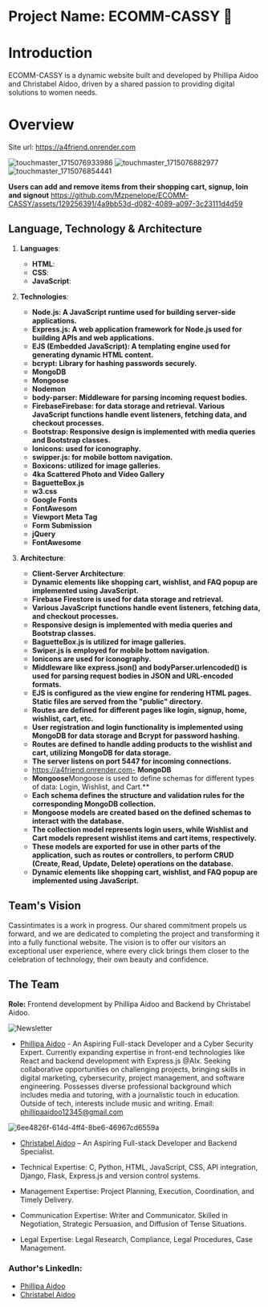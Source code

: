 # Project Name: ECOMM-CASSY 🌟

# Introduction
ECOMM-CASSY is a dynamic website built and developed by Phillipa Aidoo and Christabel Aidoo, driven by a shared passion to providing digital solutions to women needs.

# Overview 
Site url: https://a4friend.onrender.com

![touchmaster_1715076933986](https://github.com/Mzpenelope/ECOMM-CASSY/assets/129256391/7c3a36cd-9954-412f-b64d-b3750dcbd1cf)
![touchmaster_1715076882977](https://github.com/Mzpenelope/ECOMM-CASSY/assets/129256391/364e7c23-a3a5-4418-99d9-46207acf7493)
![touchmaster_1715076854441](https://github.com/Mzpenelope/ECOMM-CASSY/assets/129256391/9b265944-0f63-4245-9f7c-3ade578968d5)

**Users can add and remove items from their shopping cart, signup, loin and signout**
https://github.com/Mzpenelope/ECOMM-CASSY/assets/129256391/4a9bb53d-d082-4089-a097-3c23111d4d59

## Language, Technology & Architecture 
1. **Languages**:
   - **HTML**:
   - **CSS**:  
   - **JavaScript**:

2. **Technologies**:
   - **Node.js: A JavaScript runtime used for building server-side applications.**
   - **Express.js: A web application framework for Node.js used for building APIs and web applications.**
   - **EJS (Embedded JavaScript): A templating engine used for generating dynamic HTML content.** 
   - **bcrypt: Library for hashing passwords securely.**
   - **MongoDB**
   - **Mongoose**
   - **Nodemon**
   - **body-parser: Middleware for parsing incoming request bodies.**
   - **FirebaseFirebase: for data storage and retrieval.
Various JavaScript functions handle event listeners, fetching data, and checkout processes.**
   - **Bootstrap: Responsive design is implemented with media queries and Bootstrap classes.**
   - **Ionicons: used for iconography.**
   - **swipper.js: for mobile bottom navigation.**
   - **Boxicons: utilized for image galleries.**
   - **4ka Scattered Photo and Video Gallery**
   - **BaguetteBox.js**
   - **w3.css**
   - **Google Fonts**  
   - **FontAwesom**
   - **Viewport Meta Tag**
   - **Form Submission**
   - **jQuery**
   - **FontAwesome**
   

3. **Architecture**:
   - **Client-Server Architecture**:
   - **Dynamic elements like shopping cart, wishlist, and FAQ popup are implemented using JavaScript.**
   - **Firebase Firestore is used for data storage and retrieval.**
   - **Various JavaScript functions handle event listeners, fetching data, and checkout processes.**
   - **Responsive design is implemented with media queries and Bootstrap classes.**
   - **BaguetteBox.js is utilized for image galleries.**
   - **Swiper.js is employed for mobile bottom navigation.**
   - **Ionicons are used for iconography.**
   - **Middleware like express.json() and bodyParser.urlencoded() is used for parsing request bodies in JSON and URL-encoded formats.**
   - **EJS is configured as the view engine for rendering HTML pages.
Static files are served from the "public" directory.**
   - **Routes are defined for different pages like login, signup, home, wishlist, cart, etc.**
   - **User registration and login functionality is implemented using MongoDB for data storage and Bcrypt for password hashing.**
   - **Routes are defined to handle adding products to the wishlist and cart, utilizing MongoDB for data storage.**
   - **The server listens on port 5447 for incoming connections.**
   - https://a4friend.onrender.com- **MongoDB**
   - **Mongoose**Mongoose is used to define schemas for different types of data: Login, Wishlist, and Cart.**
   - **Each schema defines the structure and validation rules for the corresponding MongoDB collection.**
   - **Mongoose models are created based on the defined schemas to interact with the database.**
   - **The collection model represents login users, while Wishlist and Cart models represent wishlist items and cart items, respectively.**
   - **These models are exported for use in other parts of the application, such as routes or controllers, to perform CRUD (Create, Read, Update, Delete) operations on the database.**
   - **Dynamic elements like shopping cart, wishlist, and FAQ popup are implemented using JavaScript.**


## Team's Vision
Cassintimates is a work in progress. Our shared commitment propels us forward, and we are dedicated to completing the project and transforming it into a fully functional website.
The vision is to offer our visitors an exceptional user experience, where every click brings them closer to the celebration of technology, their own beauty and confidence.

## The Team
**Role:**
  Frontend development by Phillipa Aidoo and Backend by Christabel Aidoo.

![Newsletter](https://github.com/Mzpenelope/ECOMM-CASSY/assets/129256391/01112b58-2f53-4812-8572-afc415cbea02)
- [Phillipa Aidoo](https://www.linkedin.com/in/phillipananaaidoo) - An Aspiring Full-stack Developer and a Cyber Security Expert. Currently expanding expertise in front-end technologies like React and backend development with Express.js @Alx. Seeking collaborative opportunities on challenging projects, bringing skills in digital marketing, cybersecurity, project management, and software engineering. Possesses diverse professional background which includes media and tutoring, with a journalistic touch in education. Outside of tech, interests include music and writing.
Email: phillipaaidoo12345@gmail.com

![6ee4826f-614d-4ff4-8be6-46967cd6559a](https://github.com/Mzpenelope/ECOMM-CASSY/assets/129256391/01f9d7d3-5318-45bd-8cc5-a674bf1a146c)
- [Christabel Aidoo](https://www.linkedin.com/in/christabel-aidoo) – An Aspiring Full-stack Developer and Backend Specialist.

- Technical Expertise: C, Python, HTML, JavaScript, CSS, API integration, Django, Flask, Express.js and version control systems.

- Management Expertise: Project Planning, Execution, Coordination, and Timely Delivery.

- Communication Expertise: Writer and Communicator. Skilled in Negotiation, Strategic Persuasion, and Diffusion of Tense Situations.

- Legal Expertise: Legal Research, Compliance, Legal Procedures, Case Management.

### Author's LinkedIn:
- [Phillipa Aidoo](https://www.linkedin.com/in/phillipananaaidoo)
- [Christabel Aidoo](https://www.linkedin.com/in/christabel-aidoo)
